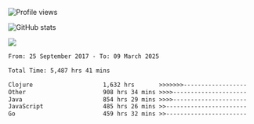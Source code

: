 ![Profile views](https://komarev.com/ghpvc/?username=liuchong)

![GitHub stats](https://github-readme-stats.vercel.app/api?username=liuchong&show_icons=true)

<img src="https://cr-skills-chart-widget.azurewebsites.net/api/api?username=liuchong&skills=Java,JavaScript,Python,Go,Rust,Zig&show-other-skills=true"/>

<!--START_SECTION:waka-->

```txt
From: 25 September 2017 - To: 09 March 2025

Total Time: 5,487 hrs 41 mins

Clojure                    1,632 hrs       >>>>>>>------------------   29.74 %
Other                      908 hrs 34 mins >>>>---------------------   16.56 %
Java                       854 hrs 29 mins >>>>---------------------   15.57 %
JavaScript                 485 hrs 26 mins >>-----------------------   08.85 %
Go                         459 hrs 32 mins >>-----------------------   08.37 %
```

<!--END_SECTION:waka-->
